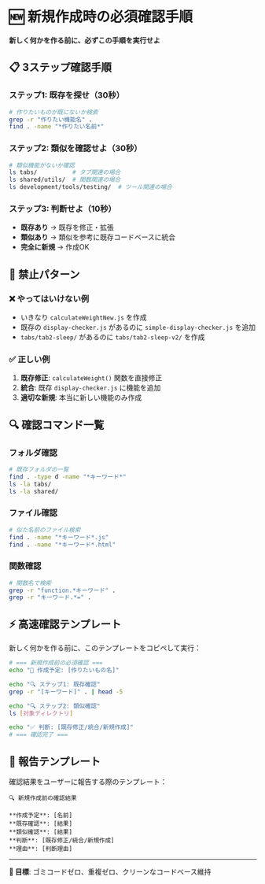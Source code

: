 # 🆕 新規作成時の必須確認手順

**新しく何かを作る前に、必ずこの手順を実行せよ**

## 📋 3ステップ確認手順

### ステップ1: 既存を探せ（30秒）
```bash
# 作りたいものが既にないか検索
grep -r "作りたい機能名" .
find . -name "*作りたい名前*"
```

### ステップ2: 類似を確認せよ（30秒）
```bash
# 類似機能がないか確認
ls tabs/          # タブ関連の場合
ls shared/utils/  # 関数関連の場合
ls development/tools/testing/  # ツール関連の場合
```

### ステップ3: 判断せよ（10秒）
- **既存あり** → 既存を修正・拡張
- **類似あり** → 類似を参考に既存コードベースに統合
- **完全に新規** → 作成OK

## 🚫 禁止パターン

### ❌ やってはいけない例
- いきなり `calculateWeightNew.js` を作成
- 既存の `display-checker.js` があるのに `simple-display-checker.js` を追加
- `tabs/tab2-sleep/` があるのに `tabs/tab2-sleep-v2/` を作成

### ✅ 正しい例
1. **既存修正**: `calculateWeight()` 関数を直接修正
2. **統合**: 既存 `display-checker.js` に機能を追加
3. **適切な新規**: 本当に新しい機能のみ作成

## 🔍 確認コマンド一覧

### フォルダ確認
```bash
# 既存フォルダの一覧
find . -type d -name "*キーワード*"
ls -la tabs/
ls -la shared/
```

### ファイル確認
```bash
# 似た名前のファイル検索
find . -name "*キーワード*.js"
find . -name "*キーワード*.html"
```

### 関数確認
```bash
# 関数名で検索
grep -r "function.*キーワード" .
grep -r "キーワード.*=" .
```

## ⚡ 高速確認テンプレート

新しく何かを作る前に、このテンプレートをコピペして実行：

```bash
# === 新規作成前の必須確認 ===
echo "📍 作成予定: [作りたいもの名]"

echo "🔍 ステップ1: 既存確認"
grep -r "[キーワード]" . | head -5

echo "🔍 ステップ2: 類似確認" 
ls [対象ディレクトリ]

echo "✅ 判断: [既存修正/統合/新規作成]"
# === 確認完了 ===
```

## 📝 報告テンプレート

確認結果をユーザーに報告する際のテンプレート：

```
🔍 新規作成前の確認結果

**作成予定**: [名前]
**既存確認**: [結果]
**類似確認**: [結果] 
**判断**: [既存修正/統合/新規作成]
**理由**: [判断理由]
```

---

**🎯 目標**: ゴミコードゼロ、重複ゼロ、クリーンなコードベース維持
